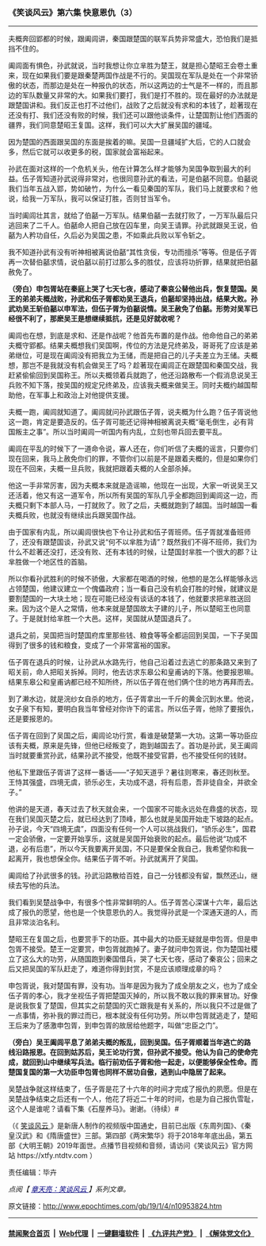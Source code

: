 ### 《笑谈风云》第六集 快意恩仇（3）
------------------------

<p>
 夫概奔回郢都的时候，跟阖闾讲，秦国跟楚国的联军兵势非常盛大，恐怕我们是抵挡不住的。
</p>
<p>
 阖闾面有惧色，孙武就说，当时我想让你立芈胜为楚王，就是担心楚昭王会卷土重来，现在如果我们要是跟秦楚两国作战是不行的。吴国现在军队是处在一个非常骄傲的状态，而那边是处在一种报仇的状态，所以这两边的士气是不一样的，而且那边的军队数量又非常的大。如果我们要打，我们是打不胜的。现在最好的办法就是跟楚国讲和。我们反正也打不过他们，战败了之后就没有求和的本钱了，趁著现在还没有打、我们还没有败的时候，我们还可以跟他谈条件，让楚国割让他们西面的疆界，我们同意楚昭王复国。这样，我们可以大大扩展吴国的疆域。
</p>
<p>
 因为楚国的西面跟吴国的东面是挨着的嘛。吴国一旦疆域扩大后，它的人口就会多，然后它就可以收更多的税，国家就会富裕起来。
</p>
<p>
 孙武在面对这样的一个危机关头，他在计算怎么样才能够为吴国争取到最大的利益。伍子胥知道孙武说得非常对，也很同意孙武的看法，可是伯嚭不同意。伯嚭说我们当年五战入郢，势如破竹，为什么一看见秦国的军队，我们马上就要求和？他说，给我一万军队，我可以保证打胜，否则甘当军令。
</p>
<p>
 当时阖闾壮其言，就给了伯嚭一万军队。结果伯嚭一去就打败了，一万军队最后只逃回来了二千人。伯嚭命人把自己放在囚车里，向吴王请罪。孙武就跟吴王说，伯嚭为人矜功自任，久后必为吴国之患，不如乘此兵败以军令斩之。
</p>
<p>
 我不知道孙武有没有听神相被离说伯嚭“其性贪佞，专功而擅杀”等等。但是伍子胥再一次替伯嚭求情，说伯嚭以前打过那么多的胜仗，应该将功折罪，结果就把伯嚭赦免了。
</p>
<p>
 <strong>
  （旁白）申包胥站在秦庭上哭了七天七夜，感动了秦哀公替他出兵，恢复楚国。吴王的弟弟夫概战败，孙武和伍子胥都劝吴王退兵，伯嚭却坚持出战，结果大败。孙武劝吴王斩伯嚭以申军法，但伍子胥为伯嚭说情。吴王赦免了伯嚭。形势对吴军已经很不利了，那麽吴王是想继续抵抗，还是见好就收呢？
 </strong>
</p>
<p>
 阖闾也在想，到底是求和、还是作战呢？他首先布置的是作战。他命他自己的弟弟夫概守郢都。结果夫概想我们吴国啊，传位的方法是兄终弟及，哥哥死了应该是弟弟继位，可是现在阖闾没有把我立为王储，而是把自己的儿子夫差立为王储。夫概想，那岂不是我就没有机会做吴王了吗？趁著现在阖闾正在跟楚国和秦国交战，我赶紧偷偷回到吴国称王。所以夫概领着兵就跑了，他还沿路散布一个假消息说吴王兵败不知下落，按吴国的规定兄终弟及，应该我夫概来做吴王。同时夫概约越国帮助他，在军事上和政治上对他提供支援。
</p>
<p>
 夫概一跑，阖闾就知道了。阖闾就问孙武跟伍子胥，说夫概为什么跑？伍子胥说他这一跑，肯定是要造反的。伍子胥可能还记得神相被离说夫概“毫毛倒生，必有背国叛主之事”。所以当时阖闾一听国内有内乱，立刻也带兵回去要平乱。
</p>
<p>
 阖闾在平乱的时候下了一道命令说，寡人还在，你们听信了夫概的谣言，只要你们现在回来，我马上赦免你们的罪，不管你们以前是不是跟着夫概的，但是如果你们现在不回来，夫概一旦兵败，我就把跟着夫概的人全部杀掉。
</p>
<p>
 他这一手非常厉害，因为夫概本来就是造谣嘛，他现在一出现，大家一听说吴王又还活着，他又有这一道军令，所以所有吴国的军队几乎全都跑回到阖闾这一边，而夫概只剩下本部人马，一打就败了。败了之后，夫概就跑到了越国。当时越国一看夫概兵败，也就没有继续出兵跟吴国作战。
</p>
<p>
 由于国家有内乱，所以阖闾很快也下令让孙武和伍子胥班师。伍子胥就准备班师了，还没有跟楚国谈，孙武又说“何不以芈胜为请”？既然我们不得不班师，我们为什么不趁著还没打，还没有败、还有本钱的时候，让楚国封芈胜一个很大的郡？让芈胜做一个地区性的首脑。
</p>
<p>
 所以你看孙武胜利的时候不骄傲，大家都在喝酒的时候，他想的是怎么样能够永远占领楚国，他建议建立一个傀儡政府；当一看自己没有机会打胜的时候，就建议是要割楚国的一大块土地；现在可能已经没有谈话的本钱了，他就要求把芈胜送回来。因为这个是人之常情，他本来就是楚国故太子建的儿子，所以楚昭王也同意了。于是就封给芈胜一个大邑。这样，吴国就从楚国退兵了。
</p>
<p>
 退兵之前，吴国把当时楚国府库里那些钱、粮食等等全都运回到吴国，一下子吴国得到了很多的钱和粮食，变成了一个非常富裕的国家。
</p>
<p>
 伍子胥在退兵的时候，让孙武从水路先行，他自己沿着过去逃亡的那条路又来到了昭关前，命人把昭关拆掉。同时，他去访求东皋公和皇甫讷的下落。他要报恩嘛。结果东皋公和皇甫讷都已经不知所终，所以伍子胥在他们俩个住的地方再拜而去。
</p>
<p>
 到了濑水边，就是浣纱女自杀的地方，伍子胥拿出一千斤的黄金沉到水里。他说，女子泉下有知，要明白我当年曾经对你许下的诺言。所以伍子胥，他除了要报仇，还是要报恩的。
</p>
<p>
 伍子胥在回到了吴国之后，阖闾论功行赏，看谁是破楚第一大功。这第一等功臣应该有夫概，原来是先锋，但他已经叛变了，跑到越国去了。首功是孙武，吴王阖闾当时就要重赏孙武，结果孙武不接受，他既不接受官爵，也不接受任何的钱财。
</p>
<p>
 他私下里跟伍子胥讲了这样一番话——“子知天道乎？暑往则寒来，春还则秋至。王恃其强盛，四境无虞，骄乐必生，夫功成不退，将有后患，吾非徒自全，并欲全子。”
</p>
<p>
 他讲的是天道，春天过去了秋天就会来，一个国家不可能永远处在鼎盛的状态，现在我们吴国灭楚之后，就已经达到了顶峰，那么也就是吴国开始走下坡路的起点。孙子说，今天“四境无虞”，四面没有任何一个人可以挑战我们，“骄乐必生”，国君一定会骄傲，一定要开始享乐，这就是吴国开始衰败的起点。最后他说“功成不退，必有后患”，所以今天我要离开吴国，不只是要保全我自己，我希望你和我一起离开，我也想保全你。结果伍子胥不听。孙武就离开了吴国。
</p>
<p>
 阖闾给了孙武很多的钱。孙武沿路散给百姓，自己一分钱都没有留，飘然还山，继续去写他的兵法。
</p>
<p>
 我们看到吴楚战争中，有很多个性非常鲜明的人。伍子胥苦心深谋十六年，最后达成了报仇的愿望，他也是一个快意恩仇的人。我觉得孙武是一个深通天道的人，而且非常淡泊名利。
</p>
<p>
 楚昭王在复国之后，也要赏手下的功臣。其中最大的功臣无疑就是申包胥。但是申包胥不接受。楚王一定要赏，申包胥就跑掉了。妻子就问申包胥说，你为楚国社稷立了这么大的功劳，从随国跑到秦国借兵，哭了七天七夜，感动了秦哀公；回来之后又把吴国的军队赶走了，难道你得到封赏，不是应该顺理成章的吗？
</p>
<p>
 申包胥说，我对楚国有罪，没有功。当年是因为我为了成全朋友之义，也为了成全伍子胥的孝心，我才坐视伍子胥把楚国灭掉的，所以我不敢以我的罪来冒功。好像是说我恢复了楚国，但其实之前楚国的灭亡跟我是有关系的，所以我只不过是做了一点事情，弥补我的罪过而已，根本就没有任何功劳。所以申包胥就逃走了，楚昭王后来为了感激申包胥，到申包胥的故居给他题字，叫做“忠臣之门”。
</p>
<p>
 <strong>
  （旁白）吴王阖闾平息了弟弟夫概的叛乱，回到吴国。伍子胥顺着当年逃亡的路
 </strong>
 <strong>
  线沿路报恩。在回到姑苏后，吴王论功行赏，但孙武不接受。他认为自己的使命完成，就回到山中继续写兵法。临行前劝伍子胥和他一起走，以便能够保全性命。而楚国复国的第一大功臣申包胥也同样不居功自傲，逃到山中隐居了起来。
 </strong>
</p>
<p>
 吴楚战争就这样结束了，伍子胥是花了十六年的时间才完成了报仇的夙愿。但是在吴楚战争结束之后还有一个人，他花了将近二十年的时间，也是为自己报仇雪耻，这个人是谁呢？请看下集《石屋养马》。谢谢。（待续）#
</p>
<p>
 （《
 <a href="http://www.epochtimes.com/gb/tag/%E7%AC%91%E8%B0%88%E9%A3%8E%E4%BA%91.html">
  笑谈风云
 </a>
 》是新唐人制作的视频版中国通史，目前已出版《东周列国》、《秦皇汉武》和《隋唐盛世》三部。第四部《两宋繁华》将于2018年年底出品，第五部《大明王朝》2019年面世。点播节目视频和音频，请访问《笑谈风云》官方网站 https://xtfy.ntdtv.com ）
</p>
<p>
 责任编辑：毕卉
</p>
<p>
 <em>
  点阅【
  <span style="color: #000080;">
   <a href="http://www.epochtimes.com/gb/tag/%E7%AB%A0%E5%A4%A9%E4%BA%AE%EF%BC%9A%E7%AC%91%E8%AB%87%E9%A2%A8%E9%9B%B2.html" style="color: #000080;">
    章天亮：笑谈风云
   </a>
  </span>
  】系列文章。
 </em>
</p>

原文链接：http://www.epochtimes.com/gb/19/1/4/n10953824.htm


------------------------
#### [禁闻聚合首页](https://github.com/gfw-breaker/banned-news/blob/master/README.md) &nbsp;|&nbsp; [Web代理](https://github.com/gfw-breaker/open-proxy/blob/master/README.md) &nbsp;|&nbsp; [一键翻墙软件](https://github.com/gfw-breaker/nogfw/blob/master/README.md) &nbsp;|&nbsp; [《九评共产党》](https://github.com/gfw-breaker/9ping.md/blob/master/README.md#九评之一评共产党是什么) &nbsp;|&nbsp; [《解体党文化》](https://github.com/gfw-breaker/jtdwh.md/blob/master/README.md#绪论)
